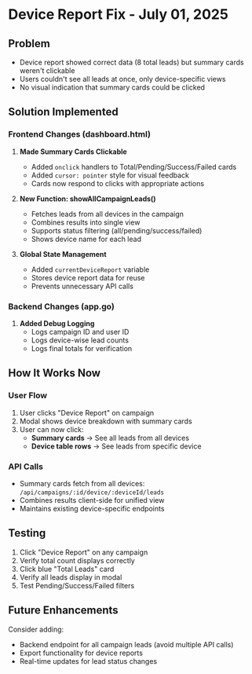 # Device Report Fix - July 01, 2025

## Problem
- Device report showed correct data (8 total leads) but summary cards weren't clickable
- Users couldn't see all leads at once, only device-specific views
- No visual indication that summary cards could be clicked

## Solution Implemented

### Frontend Changes (dashboard.html)
1. **Made Summary Cards Clickable**
   - Added `onclick` handlers to Total/Pending/Success/Failed cards
   - Added `cursor: pointer` style for visual feedback
   - Cards now respond to clicks with appropriate actions

2. **New Function: showAllCampaignLeads()**
   - Fetches leads from all devices in the campaign
   - Combines results into single view
   - Supports status filtering (all/pending/success/failed)
   - Shows device name for each lead

3. **Global State Management**
   - Added `currentDeviceReport` variable
   - Stores device report data for reuse
   - Prevents unnecessary API calls

### Backend Changes (app.go)
1. **Added Debug Logging**
   - Logs campaign ID and user ID
   - Logs device-wise lead counts
   - Logs final totals for verification

## How It Works Now

### User Flow
1. User clicks "Device Report" on campaign
2. Modal shows device breakdown with summary cards
3. User can now click:
   - **Summary cards** → See all leads from all devices
   - **Device table rows** → See leads from specific device

### API Calls
- Summary cards fetch from all devices: `/api/campaigns/:id/device/:deviceId/leads`
- Combines results client-side for unified view
- Maintains existing device-specific endpoints

## Testing
1. Click "Device Report" on any campaign
2. Verify total count displays correctly
3. Click blue "Total Leads" card
4. Verify all leads display in modal
5. Test Pending/Success/Failed filters

## Future Enhancements
Consider adding:
- Backend endpoint for all campaign leads (avoid multiple API calls)
- Export functionality for device reports
- Real-time updates for lead status changes
